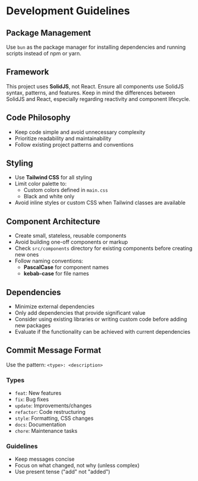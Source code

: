 # Development Guidelines

## Package Management
Use `bun` as the package manager for installing dependencies and running scripts instead of npm or yarn.

## Framework
This project uses **SolidJS**, not React. Ensure all components use SolidJS syntax, patterns, and features.
Keep in mind the differences between SolidJS and React, especially regarding reactivity and component lifecycle.

## Code Philosophy
- Keep code simple and avoid unnecessary complexity
- Prioritize readability and maintainability
- Follow existing project patterns and conventions

## Styling
- Use **Tailwind CSS** for all styling
- Limit color palette to:
    - Custom colors defined in `main.css`
    - Black and white only
- Avoid inline styles or custom CSS when Tailwind classes are available

## Component Architecture
- Create small, stateless, reusable components
- Avoid building one-off components or markup
- Check `src/components` directory for existing components before creating new ones
- Follow naming conventions:
    - **PascalCase** for component names
    - **kebab-case** for file names

## Dependencies
- Minimize external dependencies
- Only add dependencies that provide significant value
- Consider using existing libraries or writing custom code before adding new packages
- Evaluate if the functionality can be achieved with current dependencies

## Commit Message Format
Use the pattern: `<type>: <description>`

### Types
- `feat`: New features
- `fix`: Bug fixes  
- `update`: Improvements/changes
- `refactor`: Code restructuring
- `style`: Formatting, CSS changes
- `docs`: Documentation
- `chore`: Maintenance tasks

### Guidelines
- Keep messages concise
- Focus on what changed, not why (unless complex)
- Use present tense ("add" not "added")

